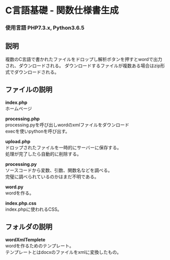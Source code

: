 # C言語基礎 - 関数仕様書生成

### 使用言語 PHP7.3.x, Python3.6.5

## 説明
複数のC言語で書かれたファイルをドロップし解析ボタンを押すとwordで出力され、ダウンロードされる。
ダウンロードするファイルが複数ある場合はzip形式でダウンロードされる。

## ファイルの説明

**index.php**  
ホームページ  

**processing.php**  
processing.pyを呼び出しwordのxmlファイルをダウンロード  
execを使いpythonを呼び出す。  

**upload.php**  
ドロップされたファイルを一時的にサーバーに保存する。  
処理が完了したら自動的に削除する。  

**processing.py**  
ソースコードから変数、引数、関数名などを調べる。  
完璧に調べられているのかはまだ不明である。  

**word.py**  
wordを作る。

**index.php.css**  
index.phpに使われるCSS。  

## フォルダの説明

**wordXmlTemplete**  
wordを作るためのテンプレート。  
テンプレートとはdocxのファイルをxmlに変換したもの。